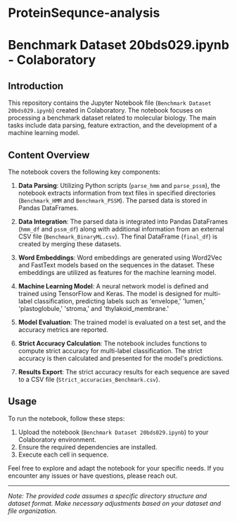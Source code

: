 # ProteinSequnce-analysis

# Benchmark Dataset 20bds029.ipynb - Colaboratory

## Introduction

This repository contains the Jupyter Notebook file (`Benchmark Dataset 20bds029.ipynb`) created in Colaboratory. The notebook focuses on processing a benchmark dataset related to molecular biology. The main tasks include data parsing, feature extraction, and the development of a machine learning model.

## Content Overview

The notebook covers the following key components:

1. **Data Parsing**: Utilizing Python scripts (`parse_hmm` and `parse_pssm`), the notebook extracts information from text files in specified directories (`Benchmark_HMM` and `Benchmark_PSSM`). The parsed data is stored in Pandas DataFrames.

2. **Data Integration**: The parsed data is integrated into Pandas DataFrames (`hmm_df` and `pssm_df`) along with additional information from an external CSV file (`Benchmark_BinaryML.csv`). The final DataFrame (`final_df`) is created by merging these datasets.

3. **Word Embeddings**: Word embeddings are generated using Word2Vec and FastText models based on the sequences in the dataset. These embeddings are utilized as features for the machine learning model.

4. **Machine Learning Model**: A neural network model is defined and trained using TensorFlow and Keras. The model is designed for multi-label classification, predicting labels such as 'envelope,' 'lumen,' 'plastoglobule,' 'stroma,' and 'thylakoid_membrane.'

5. **Model Evaluation**: The trained model is evaluated on a test set, and the accuracy metrics are reported.

6. **Strict Accuracy Calculation**: The notebook includes functions to compute strict accuracy for multi-label classification. The strict accuracy is then calculated and presented for the model's predictions.

7. **Results Export**: The strict accuracy results for each sequence are saved to a CSV file (`Strict_accuracies_Benchmark.csv`).

## Usage

To run the notebook, follow these steps:

1. Upload the notebook (`Benchmark Dataset 20bds029.ipynb`) to your Colaboratory environment.
2. Ensure the required dependencies are installed.
3. Execute each cell in sequence.

Feel free to explore and adapt the notebook for your specific needs. If you encounter any issues or have questions, please reach out.

---

*Note: The provided code assumes a specific directory structure and dataset format. Make necessary adjustments based on your dataset and file organization.*

